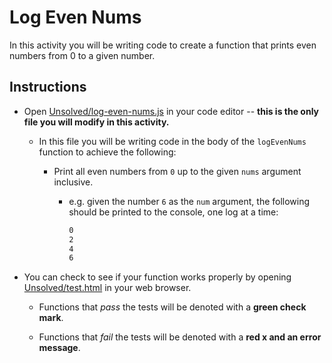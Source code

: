 # Log Even Nums

In this activity you will be writing code to create a function that prints even numbers from 0 to a given number.

## Instructions

- Open [Unsolved/log-even-nums.js](Unsolved/log-even-nums.js) in your code editor -- **this is the only file you will modify in this activity.**

  - In this file you will be writing code in the body of the `logEvenNums` function to achieve the following:

    - Print all even numbers from `0` up to the given `nums` argument inclusive.

      - e.g. given the number `6` as the `num` argument, the following should be printed to the console, one log at a time:

        ```bash
        0
        2
        4
        6
        ```

- You can check to see if your function works properly by opening [Unsolved/test.html](Unsolved/test.html) in your web browser.

  - Functions that _pass_ the tests will be denoted with a **green check mark**.

  - Functions that _fail_ the tests will be denoted with a **red x and an error message**.
